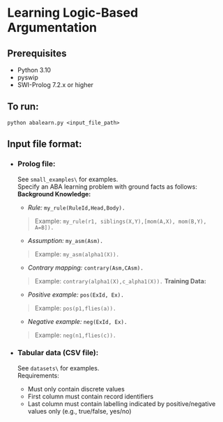 # Learning Logic-Based Argumentation

## Prerequisites

* Python 3.10 
* pyswip 
* SWI-Prolog 7.2.x or higher

## To run:
```
python abalearn.py <input_file_path>
```
## Input file format:
* ### Prolog file:
    See `small_examples\` for examples. \
    Specify an ABA learning problem with ground facts as follows:\
    __Background Knowledge:__
    * *Rule:*  `my_rule(RuleId,Head,Body).` 
    > Example: `my_rule(r1, siblings(X,Y),[mom(A,X), mom(B,Y), A=B]).`
    * *Assumption:*  `my_asm(Asm).` 
    > Example: `my_asm(alpha1(X)).`
    * *Contrary mapping:*  `contrary(Asm,CAsm).` 
    > Example: `contrary(alpha1(X),c_alpha1(X)).`
    __Training Data:__
    * *Positive example:* `pos(ExId, Ex).`
    > Example: `pos(p1,flies(a)).`
    * *Negative example:* `neg(ExId, Ex).`
    > Example: `neg(n1,flies(c)).`
        
* ### Tabular data (CSV file):
    See `datasets\` for examples. \
    Requirements:
    * Must only contain discrete values
    * First column must contain record identifiers
    * Last column must contain labelling indicated by positive/negative values only (e.g., true/false, yes/no)